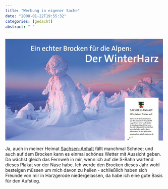 ```yaml
---
title: "Werbung in eigener Sache"
date: "2008-01-22T19:55:32"
categories: [gedacht]
abstract: " "
---
```


![winterharz.jpg](winterharz.jpg)

Ja, auch in meiner Heimat [Sachsen-Anhalt](http://www.sachsen-anhalt.de/LPSA/index.php?id=26228) fällt manchmal Schnee; und auch auf dem Brocken kann es einmal schönes Wetter mit Aussicht geben. Da wächst gleich das Fernweh in mir, wenn ich auf die S-Bahn wartend dieses Plakat vor der Nase habe. Ich werde den Brocken dieses Jahr wohl besteigen müssen um mich davon zu heilen - schließlich haben sich Freunde von mir in Harzgerode niedergelassen, da habe ich eine gute Basis für den Aufstieg.

